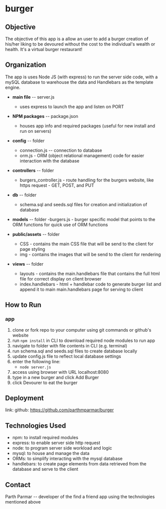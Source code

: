 # burger

## Objective

The objective of this app is a allow an user to add a burger creation of his/her liking to be devoured without the cost to the individual's wealth or health.  It's a virtual burger restaurant!

##  Organization

The app is uses Node JS (with express) to run the server side code, with a mySQL database to warehouse the data and Handlebars as the template engine.

- **main file** -- server.js
    - uses express to launch the app and listen on PORT 

- **NPM packages** -- package.json
    - houses app info and required packages (useful for new install and run on servers)

- **config** -- folder
    - connection.js -- connection to database 
    - orm.js - ORM (object relational management) code for easier interaction with the database

- **controllers** -- folder
    - burgers_controller.js - route handling for the burgers website, like https request - GET, POST, and PUT

- **db** -- folder
    - schema.sql and seeds.sql files for creation and initialization of database

- **models** -- folder
    -burgers.js - burger specific model that points to the ORM functions for quick use of ORM functions

- **public/assets** -- folder
    - CSS - contains the main CSS file that will be send to the client for page styling
    - img - contains the images that will be send to the client for rendering 

- **views** -- folder
    - layouts - contains the main.handlebars file that contains the full html file for correct display on client browser
    - index.handlebars - html + handlebar code to generate burger list and append it to main main.handlebars page for serving to client

## How to Run

### app
1. clone or fork repo to your computer using git commands or github's website
2. run ```npm install``` in CLI to download required node modules to run app
3. navigate to folder with file contents in CLI (e.g. terminal)
4. run schema.sql and seeds.sql files to create database locally
5. update config.js file to reflect local database settings
6. enter the following line: 
    - ```node server.js```
7. access using browser with URL localhost:8080
8. type in a new burger and click Add Burger
9. click Devourer to eat the burger

## Deployment

link: 
github: https://github.com/parthmparmar/burger

## Technologies Used

- npm: to install required modules
- express: to enable server side http request
- node: to program server side workload and logic
- mysql: to house and manage the data
- ORMs: to simplify interacting with the mysql database
- handlebars: to create page elements from data retrieved from the database and serve to the client

## Contact

Parth Parmar -- developer of the find a friend app using the technologies mentioned above


